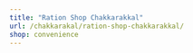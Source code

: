 ```yaml
---
title: "Ration Shop Chakkarakkal"
url: /chakkarakal/ration-shop-chakkarakkal/
shop: convenience
---
```

